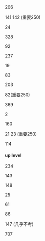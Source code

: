 206

141 142 (重要250)

24

328

92

237

19

83

203

82(重要250)

369

2

160

21 23 (重要250)

114

#### up level

234

143

148

25

61

86

147 (几乎不考)

707